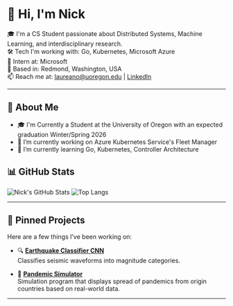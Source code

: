 # 👋 Hi, I'm Nick

🎓 I'm a CS Student passionate about Distributed Systems, Machine Learning, and interdisciplinary research.  
🛠️ Tech I'm working with: Go, Kubernetes, Microsoft Azure  
💼 Intern at: Microsoft  
📍 Based in: Redmond, Washington, USA  
📫 Reach me at: laureano@uoregon.edu | [LinkedIn](www.linkedin.com/in/nicholas-laureano)

---

## 🧠 About Me

- 🎓 I'm Currently a Student at the University of Oregon with an expected graduation Winter/Spring 2026
- 🔭 I’m currently working on Azure Kubernetes Service's Fleet Manager
- 🌱 I’m currently learning Go, Kubernetes, Controller Architecture

## 📊 GitHub Stats

![Nick's GitHub Stats](https://github-readme-stats.vercel.app/api?username=NLaureano&show_icons=true&theme=default&hide_title=true)
![Top Langs](https://github-readme-stats.vercel.app/api/top-langs/?username=NLaureano&layout=compact)

---

## 📌 Pinned Projects

Here are a few things I’ve been working on:

- 🔍 [**Earthquake Classifier CNN**](https://github.com/NLaureano/SeismoCNN)  
  Classifies seismic waveforms into magnitude categories.

- 🦠 [**Pandemic Simulator**](https://github.com/NLaureano/GlobalInfectionSimulator)  
  Simulation program that displays spread of pandemics from origin countries based on real-world data.

---

